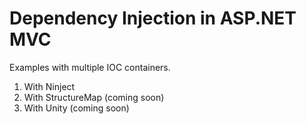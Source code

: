 Dependency Injection in ASP.NET MVC
===================================

Examples with multiple IOC containers.

1. With Ninject
2. With StructureMap (coming soon)
3. With Unity (coming soon)

